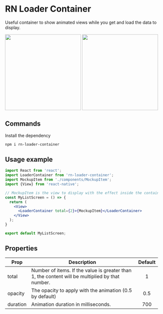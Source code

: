 # RN Loader Container

Useful container to show animated views while you get and load the data to display.

<p float="left">
  <img src="https://user-images.githubusercontent.com/9607291/148542031-be04224d-8a74-4524-9ec0-5e8f760e3492.gif" width="250"/>
  <img src="https://user-images.githubusercontent.com/9607291/148541676-a9c7812b-488a-44ba-acae-e35f412b287a.gif" width="250"/>
</p>

## Commands

Install the dependency

```bash
npm i rn-loader-container
```

## Usage example

```jsx
import React from 'react';
import LoaderContainer from 'rn-loader-container';
import MockupItem from './components/MockupItem';
import {View} from 'react-native';

// MockupItem is the view to display with the effect inside the container.
const MyListScreen = () => {
  return (
    <View>
      <LoaderContainer total={2}>{MockupItem}</LoaderContainer>
    </View>
  );
}

export default MyListScreen;
```

## Properties

| Prop     | Description | Default       |
|----------|-------------|:-------------:|
| total    | Number of items. If the value is greater than 1, the content will be multiplied by that number.  | 1
| opacity  | The opacity to apply with the animation (0.5 by default)                                         | 0.5
| duration | Animation duration in milliseconds.                                                              | 700
